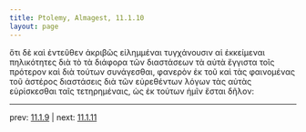 ```yaml
---
title: Ptolemy, Almagest, 11.1.10
layout: page
---
```


ὅτι δὲ καὶ ἐντεῦθεν ἀκριβῶς εἰλημμέναι τυγχάνουσιν αἱ ἐκκείμεναι πηλικότητες διὰ τὸ τὰ διάφορα τῶν διαστάσεων τὰ αὐτὰ ἔγγιστα τοῖς πρότερον καὶ διὰ τούτων συνάγεσθαι, φανερὸν ἐκ τοῦ καὶ τὰς φαινομένας τοῦ ἀστέρος διαστάσεις διὰ τῶν εὑρεθέντων λόγων τὰς αὐτὰς εὑρίσκεσθαι ταῖς τετηρημέναις, ὡς ἐκ τούτων ἡμῖν ἔσται δῆλον: 

---

prev: [11.1.9](../11.1.9/) | next: [11.1.11](../11.1.11/)

